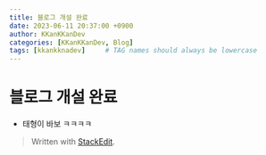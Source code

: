 ```yaml
---
title: 블로그 개설 완료
date: 2023-06-11 20:37:00 +0900
author: KKanKKanDev
categories: [KKanKKanDev, Blog]
tags: [kkankknadev]     # TAG names should always be lowercase
---
```


# 블로그 개설 완료

 - 태형이 바보 ㅋㅋㅋㅋ

> Written with [StackEdit](https://stackedit.io/).